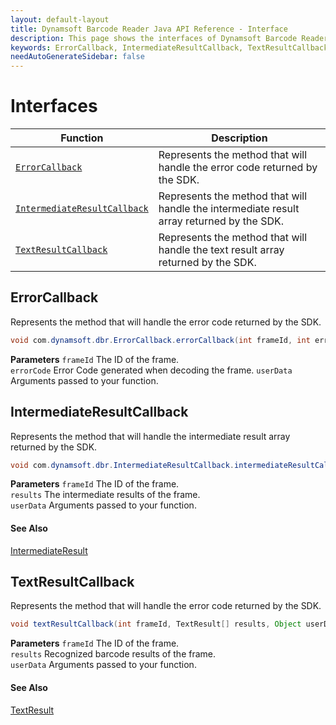 ```yaml
---
layout: default-layout
title: Dynamsoft Barcode Reader Java API Reference - Interface
description: This page shows the interfaces of Dynamsoft Barcode Reader for Java SDK API Reference.
keywords: ErrorCallback, IntermediateResultCallback, TextResultCallback, interface, api reference, java
needAutoGenerateSidebar: false
---
```



# Interfaces

  | Function | Description |
  |----------|-------------|
  | [`ErrorCallback`](#errorcallback) | Represents the method that will handle the error code returned by the SDK. |
  | [`IntermediateResultCallback`](#intermediateresultcallback) | Represents the method that will handle the intermediate result array returned by the SDK. |
  | [`TextResultCallback`](#textresultcallback) | Represents the method that will handle the text result array returned by the SDK. | 
   




## ErrorCallback
Represents the method that will handle the error code returned by the SDK.

```java
void com.dynamsoft.dbr.ErrorCallback.errorCallback(int frameId, int errorCode, Object userData)	
```   
   
**Parameters**
`frameId` 	The ID of the frame.    
`errorCode` Error Code generated when decoding the frame.
`userData` Arguments passed to your function.







## IntermediateResultCallback
Represents the method that will handle the intermediate result array returned by the SDK.

```java
void com.dynamsoft.dbr.IntermediateResultCallback.intermediateResultCallback(int frameId, IntermediateResult[] results, Object userData)	
```   
   
**Parameters**
`frameId` 	The ID of the frame.  
`results` The intermediate results of the frame.   
`userData` Arguments passed to your function.   

#### See Also
[IntermediateResult](class/IntermediateResult.md)







## TextResultCallback
Represents the method that will handle the error code returned by the SDK.

```java
void textResultCallback(int frameId, TextResult[] results, Object userData)
```   
   
**Parameters**
`frameId` The ID of the frame.  
`results` Recognized barcode results of the frame.   
`userData` Arguments passed to your function.

#### See Also
[TextResult](class/TextResult.md)





